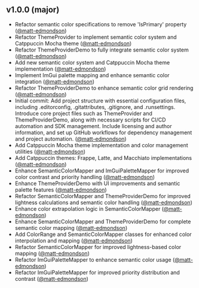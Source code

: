## v1.0.0 (major)

- Refactor semantic color specifications to remove 'IsPrimary' property ([@matt-edmondson](https://github.com/matt-edmondson))
- Refactor ThemeProvider to implement semantic color system and Catppuccin Mocha theme ([@matt-edmondson](https://github.com/matt-edmondson))
- Refactor ThemeProviderDemo to fully integrate semantic color system ([@matt-edmondson](https://github.com/matt-edmondson))
- Add new semantic color system and Catppuccin Mocha theme implementation ([@matt-edmondson](https://github.com/matt-edmondson))
- Implement ImGui palette mapping and enhance semantic color integration ([@matt-edmondson](https://github.com/matt-edmondson))
- Refactor ThemeProviderDemo to enhance semantic color grid rendering ([@matt-edmondson](https://github.com/matt-edmondson))
- Initial commit: Add project structure with essential configuration files, including .editorconfig, .gitattributes, .gitignore, and .runsettings. Introduce core project files such as ThemeProvider and ThemeProviderDemo, along with necessary scripts for CI/CD automation and SDK management. Include licensing and author information, and set up GitHub workflows for dependency management and project automation. ([@matt-edmondson](https://github.com/matt-edmondson))
- Add Catppuccin Mocha theme implementation and color management utilities ([@matt-edmondson](https://github.com/matt-edmondson))
- Add Catppuccin themes: Frappe, Latte, and Macchiato implementations ([@matt-edmondson](https://github.com/matt-edmondson))
- Enhance SemanticColorMapper and ImGuiPaletteMapper for improved color contrast and priority handling ([@matt-edmondson](https://github.com/matt-edmondson))
- Enhance ThemeProviderDemo with UI improvements and semantic palette features ([@matt-edmondson](https://github.com/matt-edmondson))
- Refactor SemanticColorMapper and ThemeProviderDemo for improved lightness calculations and semantic color handling ([@matt-edmondson](https://github.com/matt-edmondson))
- Enhance color extrapolation logic in SemanticColorMapper ([@matt-edmondson](https://github.com/matt-edmondson))
- Enhance SemanticColorMapper and ThemeProviderDemo for complete semantic color mapping ([@matt-edmondson](https://github.com/matt-edmondson))
- Add ColorRange and SemanticColorMapper classes for enhanced color interpolation and mapping ([@matt-edmondson](https://github.com/matt-edmondson))
- Refactor SemanticColorMapper for improved lightness-based color mapping ([@matt-edmondson](https://github.com/matt-edmondson))
- Refactor ImGuiPaletteMapper to enhance semantic color usage ([@matt-edmondson](https://github.com/matt-edmondson))
- Refactor ImGuiPaletteMapper for improved priority distribution and contrast ([@matt-edmondson](https://github.com/matt-edmondson))
